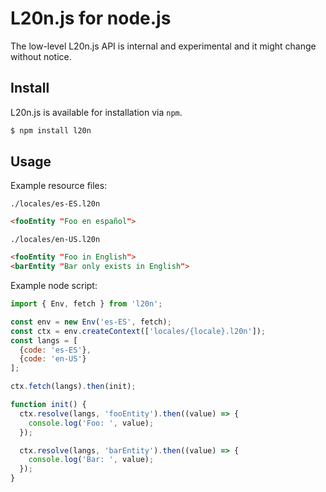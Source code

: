 L20n.js for node.js
===================

The low-level L20n.js API is internal and experimental and  it might change
without notice.


## Install

L20n.js is available for installation via `npm`.

```bash
$ npm install l20n
```


## Usage

Example resource files:

`./locales/es-ES.l20n`

```html
<fooEntity "Foo en español">
```

`./locales/en-US.l20n`

```html
<fooEntity "Foo in English">
<barEntity "Bar only exists in English">
```

Example node script:

```javascript
import { Env, fetch } from 'l20n';

const env = new Env('es-ES', fetch);
const ctx = env.createContext(['locales/{locale}.l20n']);
const langs = [
  {code: 'es-ES'},
  {code: 'en-US'}
];

ctx.fetch(langs).then(init);

function init() {
  ctx.resolve(langs, 'fooEntity').then((value) => {
    console.log('Foo: ', value);
  });

  ctx.resolve(langs, 'barEntity').then((value) => {
    console.log('Bar: ', value);
  });
}
```
